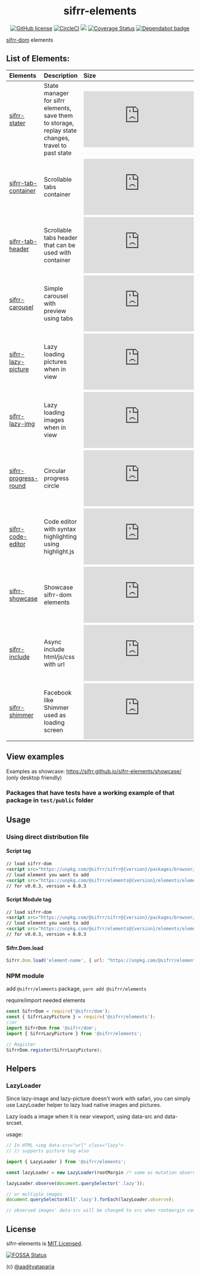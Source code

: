 <h1 align="center"> sifrr-elements </h1>
<p align="center">
  <a href="https://github.com/sifrr/sifrr-elements/blob/master/LICENSE"><img src="https://img.shields.io/badge/license-MIT-blue.svg?style=flat-square" alt="GitHub license" /></a>
  <a href="https://circleci.com/gh/sifrr/sifrr-elements"><img alt="CircleCI" src="https://img.shields.io/circleci/project/github/sifrr/sifrr-elements/master.svg?logo=circleci&style=flat-square" /></a>
  <a href="https://app.fossa.io/projects/git%2Bgithub.com%2Fsifrr%2Fsifrr-elements?ref=badge_small" alt="FOSSA Status"><img src="https://app.fossa.io/api/projects/git%2Bgithub.com%2Fsifrr%2Fsifrr-elements.svg?type=small"/></a>
  <a href="https://coveralls.io/github/sifrr/sifrr-elements?branch=master"><img src="https://img.shields.io/coveralls/github/sifrr/sifrr-elements.svg?style=flat-square" alt="Coverage Status" /></a>
  <a href="https://dependabot.com/"><img src="https://badgen.net/badge/Dependabot/enabled/green?icon=dependabot" alt="Dependabot badge" /></a>
</p>

[sifrr-dom](https://github.com/sifrr/sifrr/tree/master/packages/browser/sifrr-dom) elements

## List of Elements:

| Elements                                                | Description                                                                                        | Size                                                                                                                                                                                                                                  |                        Test                       |
| :------------------------------------------------------ | :------------------------------------------------------------------------------------------------- | :------------------------------------------------------------------------------------------------------------------------------------------------------------------------------------------------------------------------------------ | :-----------------------------------------------: |
| [sifrr-stater](./elements/sifrr-stater)                 | State manager for sifrr elements, save them to storage, replay state changes, travel to past state | [![Minified + Gzipped](https://img.badgesize.io/sifrr/sifrr-elements/master/elements/sifrr-stater/dist/sifrrstater.min.js?compression=gzip&maxAge=60)](./elements/sifrr-stater/dist/sifrrstater.min.js)                               |                       [WIP]                       |
| [sifrr-tab-container](./elements/sifrr-tab-container)   | Scrollable tabs container                                                                          | [![Minified + Gzipped](https://img.badgesize.io/sifrr/sifrr-elements/master/elements/sifrr-tab-container/dist/sifrrtabcontainer.min.js?compression=gzip&maxAge=60)](./elements/sifrr-tab-container/dist/sifrrtabcontainer.min.js)     |  [OK](./elements/sifrr-tab-container/test/public) |
| [sifrr-tab-header](./elements/sifrr-tab-header)         | Scrollable tabs header that can be used with container                                             | [![Minified + Gzipped](https://img.badgesize.io/sifrr/sifrr-elements/master/elements/sifrr-tab-header/dist/sifrrtabheader.min.js?compression=gzip&maxAge=60)](./elements/sifrr-tab-header/dist/sifrrtabheader.min.js)                 |   [OK](./elements/sifrr-tab-header/test/public)   |
| [sifrr-carousel](./elements/sifrr-carousel)             | Simple carousel with preview using tabs                                                            | [![Minified + Gzipped](https://img.badgesize.io/sifrr/sifrr-elements/master/elements/sifrr-carousel/dist/sifrrcarousel.min.js?compression=gzip&maxAge=60)](./elements/sifrr-carousel/dist/sifrrcarousel.min.js)                       |    [WIP](./elements/sifrr-carousel/test/public)    |
| [sifrr-lazy-picture](./elements/sifrr-lazy-picture)     | Lazy loading pictures when in view                                                                 | [![Minified + Gzipped](https://img.badgesize.io/sifrr/sifrr-elements/master/elements/sifrr-lazy-picture/dist/sifrrlazypicture.min.js?compression=gzip&maxAge=60)](./elements/sifrr-lazy-picture/dist/sifrrlazypicture.min.js)         |  [OK](./elements/sifrr-lazy-picture/test/public)  |
| [sifrr-lazy-img](./elements/sifrr-lazy-img)             | Lazy loading images when in view                                                                   | [![Minified + Gzipped](https://img.badgesize.io/sifrr/sifrr-elements/master/elements/sifrr-lazy-img/dist/sifrrlazyimg.min.js?compression=gzip&maxAge=60)](./elements/sifrr-lazy-img/dist/sifrrlazyimg.min.js)                         |    [OK](./elements/sifrr-lazy-img/test/public)    |
| [sifrr-progress-round](./elements/sifrr-progress-round) | Circular progress circle                                                                           | [![Minified + Gzipped](https://img.badgesize.io/sifrr/sifrr-elements/master/elements/sifrr-progress-round/dist/sifrrprogressround.min.js?compression=gzip&maxAge=60)](./elements/sifrr-progress-round/dist/sifrrprogressround.min.js) | [OK](./elements/sifrr-progress-round/test/public) |
| [sifrr-code-editor](./elements/sifrr-code-editor)       | Code editor with syntax highlighting using highlight.js                                            | [![Minified + Gzipped](https://img.badgesize.io/sifrr/sifrr-elements/master/elements/sifrr-code-editor/dist/sifrrcodeeditor.min.js?compression=gzip&maxAge=60)](./elements/sifrr-code-editor/dist/sifrrcodeeditor.min.js)             |                       [WIP]                       |
| [sifrr-showcase](./elements/sifrr-showcase)             | Showcase sifrr-dom elements                                                                        | [![Minified + Gzipped](https://img.badgesize.io/sifrr/sifrr-elements/master/elements/sifrr-showcase/dist/sifrrshowcase.min.js?compression=gzip&maxAge=60)](./elements/sifrr-showcase/dist/sifrrshowcase.min.js)                       |                       [WIP]                       |
| [sifrr-include](./elements/sifrr-include)               | Async include html/js/css with url                                                                 | [![Minified + Gzipped](https://img.badgesize.io/sifrr/sifrr-elements/master/elements/sifrr-include/dist/sifrrinclude.min.js?compression=gzip&maxAge=60)](./elements/sifrr-include/dist/sifrrinclude.min.js)                           |     [OK](./elements/sifrr-include/test/public)    |
| [sifrr-shimmer](./elements/sifrr-shimmer)               | Facebook like Shimmer used as loading screen                                                       | [![Minified + Gzipped](https://img.badgesize.io/sifrr/sifrr-elements/master/elements/sifrr-shimmer/dist/sifrrshimmer.min.js?compression=gzip&maxAge=60)](./elements/sifrr-shimmer/dist/sifrrshimmer.min.js)                           |     [WIP](./elements/sifrr-shimmer/test/public)    |

## View examples

Examples as showcase: <https://sifrr.github.io/sifrr-elements/showcase/> (only desktop friendly)

### Packages that have tests have a working example of that package in `test/public` folder

## Usage

### Using direct distribution file

#### Script tag

```html
// load sifrr-dom
<script src="https://unpkg.com/@sifrr/sifrr@{version}/packages/browser/sifrr-dom/dist/sifrr.dom.min.js"></script>
// load element you want to add
<script src="https://unpkg.com/@sifrr/elements@{version}/elements/element-name/dist/elementname.min.js"></script>
// for v0.0.3, version = 0.0.3
```

#### Script Module tag

```html
// load sifrr-dom
<script src="https://unpkg.com/@sifrr/sifrr@{version}/packages/browser/sifrr-dom/dist/sifrr.dom.module.js" type="module"></script>
// load element you want to add
<script src="https://unpkg.com/@sifrr/elements@{version}/elements/element-name/dist/elementname.module.js" type="module"></script>
// for v0.0.3, version = 0.0.3
```

#### Sifrr.Dom.load

```js
Sifrr.Dom.load('element-name', { url: "https://unpkg.com/@sifrr/elements@{version}/elements/element-name/dist/elementname.min.js" })
```

### NPM module

add `@sifrr/elements` package, `yarn add @sifrr/elements`

require/import needed elements

```js
const SifrrDom = require('@sifrr/dom');
const { SifrrLazyPicture } = require('@sifrr/elements');
//or
import SifrrDom from '@sifrr/dom';
import { SifrrLazyPicture } from '@sifrr/elements';

// Register
SifrrDom.register(SifrrLazyPicture);
```

## Helpers

### LazyLoader

Since lazy-image and lazy-picture doesn't work with safari, you can simply use LazyLoader helper to lazy load native images and pictures.

Lazy loads a image when it is near viewport, using data-src and data-srcset.

usage:

```js
// In HTML <img data-src="url" class="lazy">
// // supports picture tag also

import { LazyLoader } from '@sifrr/elements';

const lazyLoader = new LazyLoader(rootMargin /* same as mutation observer's rootMargin, default: '0px 0px 0px 0px' */);

lazyLoader.observe(document.querySelector('.lazy'));

// or multiple images
document.querySelectorAll('.lazy').forEach(lazyLoader.observe);

// observed images' data-src will be changed to src when rootmargin condition is satisfied
```

## License

sifrr-elements is [MIT Licensed](./LICENSE).

[![FOSSA Status](https://app.fossa.com/api/projects/git%2Bgithub.com%2Fsifrr%2Fsifrr-elements.svg?type=large)](https://app.fossa.com/projects/git%2Bgithub.com%2Fsifrr%2Fsifrr-elements?ref=badge_large)

(c) [@aadityataparia](https://github.com/aadityataparia)
